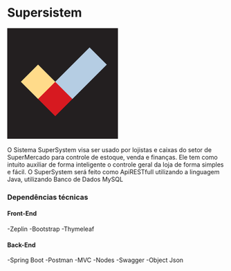 # Supersistem
<img src="https://raw.githubusercontent.com/PhilipeGomes/Supersistem/main/Documento%20de%20Requisitos/images/image1.png"  width="256" height="256">

O Sistema SuperSystem visa ser usado por lojistas e caixas do setor de SuperMercado para controle de estoque, venda e finanças. Ele tem como intuito auxiliar de forma inteligente o controle geral da loja de forma simples e fácil.
O SuperSystem será feito como ApiRESTfull utilizando a linguagem Java, utilizando Banco de Dados MySQL

### Dependências técnicas

#### Front-End 
-Zeplin
-Bootstrap
-Thymeleaf

#### Back-End
-Spring Boot
-Postman
-MVC
-Nodes
-Swagger
-Object Json


